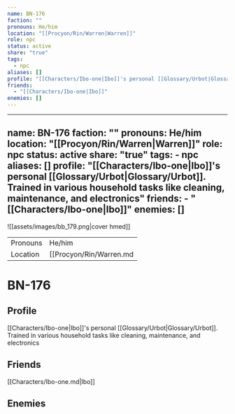 ```yaml
---
name: BN-176
faction: ""
pronouns: He/him
location: "[[Procyon/Rin/Warren|Warren]]"
role: npc
status: active
share: "true"
tags:
  - npc
aliases: []
profile: "[[Characters/Ibo-one|Ibo]]'s personal [[Glossary/Urbot|Glossary/Urbot]]. Trained in various household tasks like cleaning, maintenance, and electronics"
friends:
  - "[[Characters/Ibo-one|Ibo]]"
enemies: []
---
```

---
name: BN-176
faction: ""
pronouns: He/him
location: "[[Procyon/Rin/Warren|Warren]]"
role: npc
status: active
share: "true"
tags:
    - npc
aliases: []
profile: "[[Characters/Ibo-one|Ibo]]'s personal [[Glossary/Urbot|Glossary/Urbot]]. Trained in various household tasks like cleaning, maintenance, and electronics"
friends:
    - "[[Characters/Ibo-one|Ibo]]"
enemies: []
---

![[assets/images/bb_179.png|cover hmed]]

|  |  |
| ---- | ---- |
| Pronouns | He/him |
| Location | [[Procyon/Rin/Warren.md|Warren]] |


# BN-176
## Profile
[[Characters/Ibo-one|Ibo]]'s personal [[Glossary/Urbot|Glossary/Urbot]]. Trained in various household tasks like cleaning, maintenance, and electronics

## Friends
[[Characters/Ibo-one.md|Ibo]]

## Enemies

